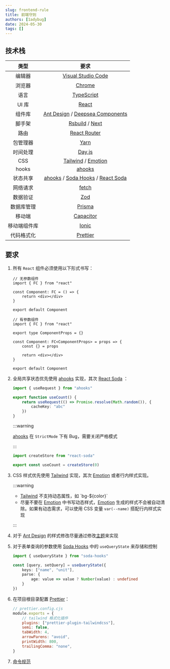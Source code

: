 ```yaml
---
slug: frontend-rule
title: 前端守则
authors: [1adybug]
date: 2024-05-30
tags: []
---
```


## 技术栈

|     类型     |                                                                           要求                                                                           |
| :----------: | :------------------------------------------------------------------------------------------------------------------------------------------------------: |
|    编辑器    |                                                   [Visual Studio Code](https://code.visualstudio.com/)                                                   |
|    浏览器    |                                              [Chrome](https://www.google.com/intl/en/chrome/?standalone=1)                                               |
|     语言     |                                                      [TypeScript](https://www.typescriptlang.org/)                                                       |
|    UI 库     |                                                           [React](https://zh-hans.react.dev/)                                                            |
|    组件库    |             [Ant Design](https://ant-design.antgroup.com/index-cn) / [Deepsea Components](https://www.npmjs.com/package/deepsea-components)              |
|    脚手架    |                                             [Rsbuild](https://rsbuild.dev/zh/) / [Next](https://nextjs.org/)                                             |
|     路由     |                                                     [React Router](https://reactrouter.com/en/main)                                                      |
|   包管理器   |                                                               [Yarn](https://yarnpkg.com/)                                                               |
|   时间处理   |                                                           [Day.js](https://day.js.org/zh-CN/)                                                            |
|     CSS      |                         [Tailwind](https://tailwindcss.com/docs/installation) / [Emotion](https://emotion.sh/docs/introduction)                          |
|    hooks     |                                                          [ahooks](https://ahooks.js.org/zh-CN/)                                                          |
|   状态共享   | [ahooks](https://ahooks.js.org/zh-CN/) / [Soda Hooks](https://www.npmjs.com/package/soda-hooks) / [React Soda](https://www.npmjs.com/package/react-soda) |
|   网络请求   |                                             [fetch](https://developer.mozilla.org/zh-CN/docs/Web/API/fetch)                                              |
|   数据验证   |                                                                 [Zod](https://zod.dev/)                                                                  |
|  数据库管理  |                                                             [Prisma](https://www.prisma.io/)                                                             |
|    移动端    |                                                          [Capacitor](https://capacitorjs.com/)                                                           |
| 移动端组件库 |                                                   [Ionic](https://ionicframework.com/docs/components)                                                    |
|  代码格式化  |                                  [Prettier](https://marketplace.visualstudio.com/items?itemName=esbenp.prettier-vscode)                                  |

## 要求

1. 所有 `React` 组件必须使用以下形式书写：

    ```tsx
    // 无参数组件
    import { FC } from "react"

    const Component: FC = () => {
        return <div></div>
    }

    export default Component

    // 有参数组件
    import { FC } from "react"

    export type ComponentProps = {}

    const Component: FC<ComponentProps> = props => {
        const {} = props

        return <div></div>
    }

    export default Component
    ```

2. 全局共享状态优先使用 [ahooks](https://ahooks.js.org/zh-CN/) 实现，其次 [React Soda](https://www.npmjs.com/package/react-soda) ：

    ```TypeScript
    import { useRequest } from "ahooks"

    export function useCount() {
        return useRequest(() => Promise.resolve(Math.random()), {
            cacheKey: "abc"
        })
    }
    ```

    :::warning

    [ahooks](https://ahooks.js.org/zh-CN/) 在 `StrictMode` 下有 Bug，需要关闭严格模式

    :::

    ```TypeScript
    import createStore from "react-soda"

    export const useCount = createStore(0)
    ```

3. CSS 样式优先使用 [Tailwind](https://tailwindcss.com/docs/installation) 实现，其次 [Emotion](https://emotion.sh/docs/introduction) 或者行内样式实现。

    :::warning

    - [Tailwind](https://tailwindcss.com/docs/installation) 不支持动态属性，如 \`bg-$\{color\}\`
    - 尽量不要在 [Emotion](https://emotion.sh/docs/introduction) 中书写动态样式，[Emotion](https://emotion.sh/docs/introduction) 生成的样式不会被自动清除。如果有动态需求，可以使用 CSS 变量 `var(--name)` 搭配行内样式实现

    :::

4. 对于 [Ant Design](https://ant-design.antgroup.com/index-cn) 的样式修改尽量通过修改[主题](https://ant-design.antgroup.com/docs/react/customize-theme-cn)来实现
5. 对于表单查询的参数使用 [Soda Hooks](https://www.npmjs.com/package/soda-hooks) 中的 `useQueryState` 来存储和控制

    ```TypeScript
    import { useQueryState } from "soda-hooks"

    const [query, setQuery] = useQueryState({
        keys: ["name", "unit"],
        parse: {
            age: value => value ? Number(value) : undefined
        }
    })
    ```

6. 在项目根目录配置 [Prettier](https://marketplace.visualstudio.com/items?itemName=esbenp.prettier-vscode)：

    ```js
    // prettier.config.cjs
    module.exports = {
        // tailwind 格式化插件
        plugins: ["prettier-plugin-tailwindcss"],
        semi: false,
        tabWidth: 4,
        arrowParens: "avoid",
        printWidth: 800,
        trailingComma: "none",
    }
    ```

7. [命令规范](/naming-convention)
